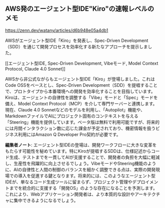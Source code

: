 ## AWS発のエージェント型IDE"Kiro"の速報レベルのメモ

https://zenn.dev/watany/articles/d6b948e05a4db1

AWSがエージェント型IDE「Kiro」を発表し、Spec-Driven Development（SDD）を通じて開発プロセスを効率化する新たなアプローチを提示しました。

[[エージェント型IDE, Spec-Driven Development, Vibeモード, Model Context Protocol, Claude 4.0 Sonnet]]

AWSから非公式ながらもエージェント型IDE「Kiro」が登場しました。これはCode OSSをベースとし、Spec-Driven Development（SDD）を提唱することで、プロトタイプから本番環境への開発を効率化することを目指しています。Kiroは、エージェントの自律性を調整する「Vibe」モードと「Spec」モードを備え、Model Context Protocol（MCP）を介して専門サーバーと連携します。現在、Claude 4.0 Sonnetなどのモデルを利用し、「Autopilot」機能や、MarkdownファイルでAIにプロジェクト固有のコンテキストを与える「Steering」機能を提供しています。ベータ版は無料で利用可能ですが、将来的には月間インタラクション数に応じた課金が予定されており、機密情報を扱うビジネス利用にはAmazon Q Developer Pro契約が必要です。

**編集者ノート**: エージェント型IDEの登場は、開発ワークフローに大きな変革をもたらす可能性を秘めています。特にKiroが提唱するSDDは、仕様記述からコード生成、テストまでを一貫してAIが支援することで、開発者の負担を大幅に軽減し、生産性を飛躍的に向上させるでしょう。VibeモードやSteering機能のように、AIの自律性と人間の制御のバランスを細かく調整できる点は、実際の開発現場での導入を促進する鍵となります。将来的には、このようなエージェント型IDEが、単なるコード生成ツールに留まらず、プロジェクト管理やデプロイメントまでを統合的に支援する「開発OS」のような存在になることを予測します。これにより、Webアプリケーション開発者は、より本質的な設計やアーキテクチャに集中できるようになるでしょう。